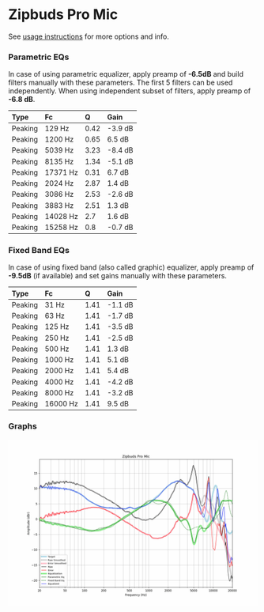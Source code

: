 # Zipbuds Pro Mic
See [usage instructions](https://github.com/jaakkopasanen/AutoEq#usage) for more options and info.

### Parametric EQs
In case of using parametric equalizer, apply preamp of **-6.5dB** and build filters manually
with these parameters. The first 5 filters can be used independently.
When using independent subset of filters, apply preamp of **-6.8 dB**.

| Type    | Fc       |    Q | Gain    |
|:--------|:---------|:-----|:--------|
| Peaking | 129 Hz   | 0.42 | -3.9 dB |
| Peaking | 1200 Hz  | 0.65 | 6.5 dB  |
| Peaking | 5039 Hz  | 3.23 | -8.4 dB |
| Peaking | 8135 Hz  | 1.34 | -5.1 dB |
| Peaking | 17371 Hz | 0.31 | 6.7 dB  |
| Peaking | 2024 Hz  | 2.87 | 1.4 dB  |
| Peaking | 3086 Hz  | 2.53 | -2.6 dB |
| Peaking | 3883 Hz  | 2.51 | 1.3 dB  |
| Peaking | 14028 Hz | 2.7  | 1.6 dB  |
| Peaking | 15258 Hz | 0.8  | -0.7 dB |

### Fixed Band EQs
In case of using fixed band (also called graphic) equalizer, apply preamp of **-9.5dB**
(if available) and set gains manually with these parameters.

| Type    | Fc       |    Q | Gain    |
|:--------|:---------|:-----|:--------|
| Peaking | 31 Hz    | 1.41 | -1.1 dB |
| Peaking | 63 Hz    | 1.41 | -1.7 dB |
| Peaking | 125 Hz   | 1.41 | -3.5 dB |
| Peaking | 250 Hz   | 1.41 | -2.5 dB |
| Peaking | 500 Hz   | 1.41 | 1.3 dB  |
| Peaking | 1000 Hz  | 1.41 | 5.1 dB  |
| Peaking | 2000 Hz  | 1.41 | 5.4 dB  |
| Peaking | 4000 Hz  | 1.41 | -4.2 dB |
| Peaking | 8000 Hz  | 1.41 | -3.2 dB |
| Peaking | 16000 Hz | 1.41 | 9.5 dB  |

### Graphs
![](./Zipbuds%20Pro%20Mic.png)